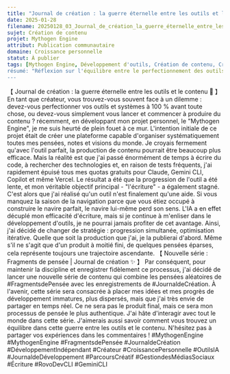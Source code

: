```yaml
---
title: "Journal de création : la guerre éternelle entre les outils et le contenu"
date: 2025-01-28
filename: 20250128_03_Journal_de_création_la_guerre_éternelle_entre_les_outils_et_le_contenu.md
sujet: Création de contenu
projet: Mythogen Engine
attribut: Publication communautaire
domaine: Croissance personnelle
statut: À publier
tags: [Mythogen Engine, Développement d'outils, Création de contenu, Croissance personnelle, Journal de création]
résumé: "Réflexion sur l'équilibre entre le perfectionnement des outils et la production de contenu pendant le développement du Mythogen Engine, et décision d'adopter une stratégie d'itération simultanée."
---
```


【 Journal de création : la guerre éternelle entre les outils et le contenu 💬 】
En tant que créateur, vous trouvez-vous souvent face à un dilemme : devez-vous perfectionner vos outils et systèmes à 100 % avant toute chose, ou devez-vous simplement vous lancer et commencer à produire du contenu ?
récemment, en développant mon projet personnel, le "Mythogen Engine", je me suis heurté de plein fouet à ce mur.
L'intention initiale de ce projet était de créer une plateforme capable d'organiser systématiquement toutes mes pensées, notes et visions du monde. Je croyais fermement qu'avec l'outil parfait, la production de contenu pourrait être beaucoup plus efficace. Mais la réalité est que j'ai passé énormément de temps à écrire du code, à rechercher des technologies et, en raison de tests fréquents, j'ai rapidement épuisé tous mes quotas gratuits pour Claude, Gemini CLI, Copilot et même Vercel.
Le résultat a été que la progression de l'outil a été lente, et mon véritable objectif principal - "l'écriture" - a également stagné.
C'est alors que j'ai réalisé qu'un outil n'est finalement qu'une aide. Si vous manquez la saison de la navigation parce que vous étiez occupé à construire le navire parfait, le navire lui-même perd son sens. L'IA a en effet décuplé mon efficacité d'écriture, mais si je continue à m'enliser dans le développement d'outils, je ne pourrai jamais profiter de cet avantage.
Ainsi, j'ai décidé de changer de stratégie : progression simultanée, optimisation itérative.
Quelle que soit la production que j'ai, je la publierai d'abord. Même s'il ne s'agit que d'un produit à moitié fini, de quelques pensées éparses, cela représente toujours une trajectoire ascendante.
【 Nouvelle série : Fragments de pensée | Journal de création ✨ 】
Par conséquent, pour maintenir la discipline et enregistrer fidèlement ce processus, j'ai décidé de lancer une nouvelle série de contenu qui combine les pensées aléatoires de #FragmentsdePensée avec les enregistrements de #JournaldeCréation.
À l'avenir, cette série sera consacrée à placer mes idées et mes progrès de développement immatures, plus dispersés, mais que j'ai très envie de partager en temps réel. Ce ne sera pas le produit final, mais ce sera mon processus de pensée le plus authentique.
J'ai hâte d'interagir avec tout le monde dans cette série. J'aimerais aussi savoir comment vous trouvez un équilibre dans cette guerre entre les outils et le contenu. N'hésitez pas à partager vos expériences dans les commentaires !
#MythogenEngine #MythogenEngine
#FragmentsdePensée #JournaldeCréation
#DéveloppementIndépendant #Créateur #CroissancePersonnelle #OutilsIA #JournaldeDéveloppement #ParcoursCréatif #GestiondesMédiasSociaux #Écriture #RovoDevCLI #GeminiCLI
